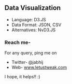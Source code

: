 ## Data Visualization

- Language: D3.JS
- Data Format: JSON, CSV
- Alternatives: NvD3.JS

### Reach me- 

For any query, ping me on 
- Twitter- @jabhij
- Web- www.letustweak.com

I hope, it helps!! :)
